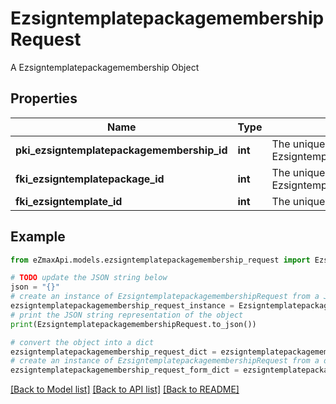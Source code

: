 # EzsigntemplatepackagemembershipRequest

A Ezsigntemplatepackagemembership Object

## Properties

Name | Type | Description | Notes
------------ | ------------- | ------------- | -------------
**pki_ezsigntemplatepackagemembership_id** | **int** | The unique ID of the Ezsigntemplatepackagemembership | [optional] 
**fki_ezsigntemplatepackage_id** | **int** | The unique ID of the Ezsigntemplatepackage | 
**fki_ezsigntemplate_id** | **int** | The unique ID of the Ezsigntemplate | 

## Example

```python
from eZmaxApi.models.ezsigntemplatepackagemembership_request import EzsigntemplatepackagemembershipRequest

# TODO update the JSON string below
json = "{}"
# create an instance of EzsigntemplatepackagemembershipRequest from a JSON string
ezsigntemplatepackagemembership_request_instance = EzsigntemplatepackagemembershipRequest.from_json(json)
# print the JSON string representation of the object
print(EzsigntemplatepackagemembershipRequest.to_json())

# convert the object into a dict
ezsigntemplatepackagemembership_request_dict = ezsigntemplatepackagemembership_request_instance.to_dict()
# create an instance of EzsigntemplatepackagemembershipRequest from a dict
ezsigntemplatepackagemembership_request_form_dict = ezsigntemplatepackagemembership_request.from_dict(ezsigntemplatepackagemembership_request_dict)
```
[[Back to Model list]](../README.md#documentation-for-models) [[Back to API list]](../README.md#documentation-for-api-endpoints) [[Back to README]](../README.md)


